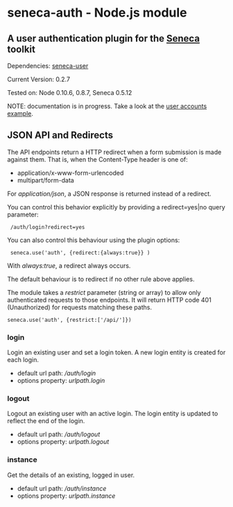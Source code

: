 # seneca-auth - Node.js module

## A user authentication plugin for the [Seneca](/rjrodger/seneca) toolkit

Dependencies: [seneca-user](/rjrodger/seneca-user)

Current Version: 0.2.7

Tested on: Node 0.10.6, 0.8.7, Seneca 0.5.12

NOTE: documentation is in progress. Take a look at the <a href="http://github.com/rjrodger/seneca-examples">user accounts example</a>.



## JSON API and Redirects

The API endpoints return a HTTP redirect when a form submission is
made against them. That is, when the Content-Type header is one of:

   * application/x-www-form-urlencoded
   * multipart/form-data

For _application/json_, a JSON response is returned instead of a redirect.

You can control this behavior explicitly by providing a redirect=yes|no query parameter:

     /auth/login?redirect=yes

You can also control this behaviour using the plugin options:

     seneca.use('auth', {redirect:{always:true}} )

With _always:true_, a redirect always occurs.

The default behaviour is to redirect if no other rule above applies.

The module takes a _restrict_ parameter (string or array) to allow only authenticated requests to those 
endpoints. It will return HTTP code 401 (Unauthorized) for requests matching these paths.

    seneca.use('auth', {restrict:['/api/']})



### login

Login an existing user and set a login token. A new login entity is created for each login.

   * default url path: _/auth/login_
   * options property: _urlpath.login_



### logout

Logout an existing user with an active login. The login entity is updated to reflect the end of the login.

   * default url path: _/auth/logout_
   * options property: _urlpath.logout_



### instance

Get the details of an existing, logged in user.

   * default url path: _/auth/instance_
   * options property: _urlpath.instance_




 



